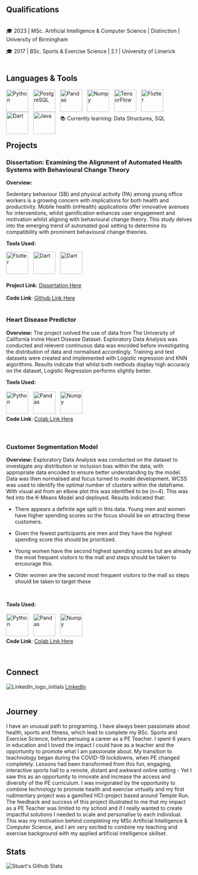 
## Qualifications
<br />
🎓  2023  |  MSc. Artificial Intelligence & Computer Science  |  Distinction  | University of Birmingham

🎓  2017  |  BSc. Sports & Exercise Science                   |      2.1      | University of Limerick
<br />
<br />

## Languages & Tools

<img align="left" alt="Python" width="60px" style="padding-right:10px;" src="https://cdn.jsdelivr.net/gh/devicons/devicon/icons/python/python-original-wordmark.svg" />
<img align="left" alt="PostgreSQL" width="60px" style="padding-right:10px;" src="https://cdn.jsdelivr.net/gh/devicons/devicon/icons/postgresql/postgresql-original-wordmark.svg" />
<img align="left" alt="Pandas" width="60px" style="padding-right:10px;" src="https://cdn.jsdelivr.net/gh/devicons/devicon/icons/pandas/pandas-original-wordmark.svg" />
<img align="left" alt="Numpy" width="60px" style="padding-right:10px;" src="https://cdn.jsdelivr.net/gh/devicons/devicon/icons/numpy/numpy-original-wordmark.svg" />
<img align="left" alt="TensorFlow" width="60px" style="padding-right:10px;" src="https://cdn.jsdelivr.net/gh/devicons/devicon/icons/tensorflow/tensorflow-original-wordmark.svg" />
<img align="left" alt="Flutter" width="60px" style="padding-right:10px;" src="https://cdn.jsdelivr.net/gh/devicons/devicon/icons/flutter/flutter-original.svg" />
<img align="left" alt="Dart" width="60px" style="padding-right:10px;" src="https://cdn.jsdelivr.net/gh/devicons/devicon/icons/dart/dart-original-wordmark.svg" />
<img align="left" alt="Java" width="60px" style="padding-right:10px;" src="https://cdn.jsdelivr.net/gh/devicons/devicon/icons/java/java-original-wordmark.svg" />
<br />
<br />
<br />
<br />    
📚 Currently learning: Data Structures, SQL
<br />
<br />

## Projects
### Dissertation: Examining the Alignment of Automated Health Systems with Behavioural Change Theory
**Overview:** 

Sedentary behaviour (SB) and physical activity (PA) among young office workers is a growing concern with implications for both health and productivity. Mobile health               (mHealth) applications offer innovative avenues for interventions, whilst gamification enhances user engagement and motivation whilst aligning with behavioural                     change theory. This study delves into the emerging trend of automated goal setting to determine its compatibility with prominent behavioural change theories.

**Tools Used:**

<img align="left" alt="Flutter" width="60px" style="padding-right:10px;" src="https://cdn.jsdelivr.net/gh/devicons/devicon/icons/flutter/flutter-original.svg" />
<img align="left" alt="Dart" width="60px" style="padding-right:10px;" src="https://cdn.jsdelivr.net/gh/devicons/devicon/icons/dart/dart-original-wordmark.svg" />
<img align="left" alt="Dart" width="60px" style="padding-right:10px;" src="https://cdn.jsdelivr.net/gh/devicons/devicon/icons/firebase/firebase-plain-wordmark.svg" />
<br />
<br />
<br />
<br />    

**Project Link**: [Dissertation Here]()
<br />    
**Code Link**: [Github Link Here]()
<br />
<br />
### Heart Disease Predictor
**Overview:** 
The project ivolved the use of data from The University of California Irvine Heart Disease Dataset. Exploratory Data Analysis was conducted and relevent continuous data was encoded before investigating the distribution of data and normalised accordingly. Training and test datasets were created and implemented with Logistic regression and KNN algorithms. Results indicate that whilst both methods display high accuracy on the dataset, Logistic Regression performs slightly better.
<br />

**Tools Used:**
<br />
<br />
<img align="left" alt="Python" width="60px" style="padding-right:10px;" src="https://cdn.jsdelivr.net/gh/devicons/devicon/icons/python/python-original-wordmark.svg" />
<img align="left" alt="Pandas" width="60px" style="padding-right:10px;" src="https://cdn.jsdelivr.net/gh/devicons/devicon/icons/pandas/pandas-original-wordmark.svg" />
<img align="left" alt="Numpy" width="60px" style="padding-right:10px;" src="https://cdn.jsdelivr.net/gh/devicons/devicon/icons/numpy/numpy-original-wordmark.svg" />
<br />
<br />
<br />

**Code Link**: [Colab Link Here](https://colab.research.google.com/drive/1p6BqPoQry-O_WajKBIbXrkAVq_bqtTLj?usp=sharing)
<br />
<br />
<br />
### Customer Segmentation Model
**Overview:** 
Exploratory Data Analysis was conducted on the dataset to investigate any distribution or inclusion bias within the data, with appropriate data encoded to ensure better understanding by the model. Data was then normalised and focus turned to model development. WCSS was used to identify the optimal number of clusters within the dataframe. With visual aid from an elbow plot this was identified to be (n=4). This was fed into the K-Means Model and deployed. Results indicated that:
  - There appears a definite age split in this data. Young men and women have higher spending scores so the focus should be on attracting these customers.

  - Given the fewest participants are men and they have the highest spending score this should be prioritized.

  - Young women have the second highest spending scores but are already the most frequent visitors to the mall and steps should be taken to encourage this.

  - Older women are the second most frequent visitors to the mall so steps should be taken to target these
<br />

**Tools Used:**
<br />
<br />
<img align="left" alt="Python" width="60px" style="padding-right:10px;" src="https://cdn.jsdelivr.net/gh/devicons/devicon/icons/python/python-original-wordmark.svg" />
<img align="left" alt="Pandas" width="60px" style="padding-right:10px;" src="https://cdn.jsdelivr.net/gh/devicons/devicon/icons/pandas/pandas-original-wordmark.svg" />
<img align="left" alt="Numpy" width="60px" style="padding-right:10px;" src="https://cdn.jsdelivr.net/gh/devicons/devicon/icons/numpy/numpy-original-wordmark.svg" />
<br />
<br />
<br />

**Code Link**: [Colab Link Here](https://colab.research.google.com/drive/1kDdyTxAsCOkvfPWGAzbxYLEOg0dORzjF?usp=sharing)
<br />
<br />
<br />
## Connect
![LinkedIn_logo_initials](https://github.com/stuart-9/stuart-9/assets/148860047/9c62cd7c-2325-4033-91ce-227b279609b1) [LinkedIn](http://www.linkedin.com/in/stuart-gray-2b7321192)
<br />
<br />

## Journey

I have an unusual path to programing. I have always been passionate about health, sports and fitness, which lead to complete my BSc. Sports and Exercise Science, before persuing a career as a PE Teacher. I spent 6 years in education and I loved the impact I could have as a teacher and the opportunity to promote what I am passionate about. My transition to teachnology began during the COVID-19 lockdowns, when PE changed completely. Lessons had been transformed from this fun, engaging, interactive sports hall to a remote, distant and awkward online setting - Yet I saw this as an opportunity to innovate and increase the access and diversity of the PE curriculum. I was invigorated by the opportunity to combine technology to promote health and exercise virtually and my first rudimentary project was a gamified HCI-project based around Temple Run. The feedback and success of this project illustrated to me that my impact as a PE Teacher was limited to my school and if I really wanted to create impactful solutions I needed to scale and personalise to each individual. This was my motivation behind completing my MSc Artificial Intelligence & Computer Science, and I am very excited to combine my teaching and exercise background with my applied artificial intelligence skillset.

## Stats
![Stuart's Github Stats](https://github-readme-stats.vercel.app/api?username=stuart-9&show_icons=true&theme=vue-dark)

